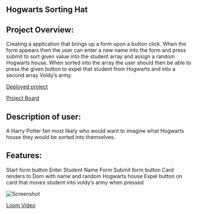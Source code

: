 ## Hogwarts Sorting Hat

## Project Overview:
Creating a application that brings up a form upon a button click.
When the form appears then the user can enter a new name into the form and press submit to sort given value into the student array and assign a random Hogwarts house. When sorted into the array the user should then be able to press the given button to expel that student from Hogwarts and into a second array Voldy’s army.

[Deployed project](https://sorting-hat-09f990.netlify.app/)

[Project Board](https://github.com/Gabrielsmith1998/sorting-hat/projects/1)

## Description of user:
A Harry Potter fan most likely who would want to imagine what Hogwarts house they would be sorted into themselves.

## Features:
Start form button
Enter Student Name Form
Submit form button
Card renders to Dom with name and random Hogwarts house
Expel button on card that moves student into voldy’s army when pressed

![Screenshot](gabrielsmith/desktop/sorting-hat.png)

[Loom Video](https://www.loom.com/share/5be1776fbf674c7189f3698bd4e0bd7e)
